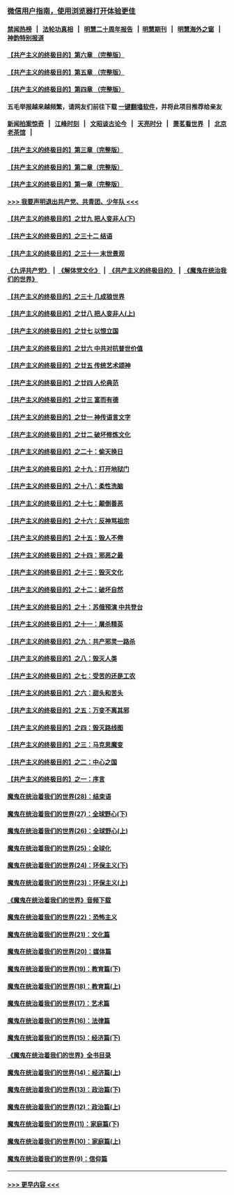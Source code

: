 ### [微信用户指南，使用浏览器打开体验更佳](https://github.com/gfw-breaker/banned-news1/blob/master/indexes/wechat-guide.md?t=0)
#### [禁闻热榜](热点新闻.md?t=0)  &nbsp;&nbsp;|&nbsp;&nbsp; [法轮功真相](https://github.com/gfw-breaker/truth/blob/master/README.md?t=0) &nbsp;&nbsp;|&nbsp;&nbsp; [明慧二十周年报告](https://github.com/gfw-breaker/mh-reports/blob/master/README.md?t=0) &nbsp;&nbsp;|&nbsp;&nbsp;[明慧期刊](https://github.com/gfw-breaker/mh-qikan) &nbsp;&nbsp;|&nbsp;&nbsp; [明慧海外之窗](https://github.com/gfw-breaker/mh-news/blob/master/README.md?t=0) &nbsp;&nbsp;|&nbsp;&nbsp; [神韵特别报道](https://github.com/gfw-breaker/mh-news/blob/master/shenyun.md?t=0)
#### [【共产主义的终极目的】第六章 （完整版）](../pages/nsc422/n11428913.md?t=02130056) 
#### [【共产主义的终极目的】第五章 （完整版）](../pages/nsc422/n11428912.md?t=02130056) 
#### [【共产主义的终极目的】第四章 （完整版）](../pages/nsc422/n11428907.md?t=02130056) 
#### 五毛举报越来越频繁，请网友们前往下载 [一键翻墙软件](https://github.com/gfw-breaker/ssr-accounts)，并将此项目推荐给亲友
#### [新闻拍案惊奇](https://github.com/gfw-breaker/banned-news1/blob/master/pages/link4.md) &nbsp;&nbsp;|&nbsp;&nbsp; [江峰时刻](https://github.com/gfw-breaker/banned-news1/blob/master/pages/link4.md) &nbsp;&nbsp;|&nbsp;&nbsp; [文昭谈古论今](https://github.com/gfw-breaker/banned-news1/blob/master/pages/link4.md) &nbsp;&nbsp;|&nbsp;&nbsp; [天亮时分](https://github.com/gfw-breaker/banned-news1/blob/master/pages/link4.md) &nbsp;&nbsp;|&nbsp;&nbsp; [萧茗看世界](https://github.com/gfw-breaker/banned-news1/blob/master/pages/link4.md) &nbsp;&nbsp;|&nbsp;&nbsp; [北京老茶馆](https://github.com/gfw-breaker/banned-news1/blob/master/pages/link4.md) &nbsp;&nbsp;|&nbsp;&nbsp; 
#### [【共产主义的终极目的】第三章（完整版）](../pages/nsc422/n11428848.md?t=02130056) 
#### [【共产主义的终极目的】第二章（完整版）](../pages/nsc422/n11428831.md?t=02130056) 
#### [【共产主义的终极目的】第一章（完整版）](../pages/nsc422/n11417651.md?t=02130056) 
#### [>>> 我要声明退出共产党、共青团、少年队 <<<](https://github.com/begood0513/goodnews/blob/master/quit/letter.md) 
#### [【共产主义的终极目的】之廿九 把人变非人(下)](../pages/nsc422/n11344140.md?t=02130056) 
#### [【共产主义的终极目的】之三十二 结语](../pages/nsc422/n11360535.md?t=02130056) 
#### [【共产主义的终极目的】之三十一 末世景观](../pages/nsc422/n11351129.md?t=02130056) 
#### [《九评共产党》](https://github.com/begood0513/9ping.md/blob/master/README.md) &nbsp;|&nbsp; [《解体党文化》](../../../../jtdwh.md/blob/master/README.md)  &nbsp;|&nbsp; [《共产主义的终极目的》](../../../../gczydzjmd.md/blob/master/README.md) &nbsp;|&nbsp; [《魔鬼在统治我们的世界》](../../../../mgztzwmdsj.md/blob/master/README.md) 
#### [【共产主义的终极目的】之三十 几成狼世界](../pages/nsc422/n11348280.md?t=02130056) 
#### [【共产主义的终极目的】之廿八 把人变非人(上)](../pages/nsc422/n11340492.md?t=02130056) 
#### [【共产主义的终极目的】之廿七 以恨立国](../pages/nsc422/n11336944.md?t=02130056) 
#### [【共产主义的终极目的】之廿六 中共对抗普世价值](../pages/nsc422/n11324785.md?t=02130056) 
#### [【共产主义的终极目的】之廿五 传统艺术颂神](../pages/nsc422/n11296396.md?t=02130056) 
#### [【共产主义的终极目的】之廿四 人伦典范](../pages/nsc422/n11296397.md?t=02130056) 
#### [【共产主义的终极目的】之廿三 富而有德](../pages/nsc422/n11283598.md?t=02130056) 
#### [【共产主义的终极目的】之廿一 神传语言文字](../pages/nsc422/n11263265.md?t=02130056) 
#### [【共产主义的终极目的】之廿二 破坏修炼文化](../pages/nsc422/n11245728.md?t=02130056) 
#### [【共产主义的终极目的】之二十：偷天换日](../pages/nsc422/n11238846.md?t=02130056) 
#### [【共产主义的终极目的】之十九：打开地狱门](../pages/nsc422/n11206376.md?t=02130056) 
#### [【共产主义的终极目的】之十八：柔性洗脑](../pages/nsc422/n11199994.md?t=02130056) 
#### [【共产主义的终极目的】之十七：颠倒善恶](../pages/nsc422/n11179782.md?t=02130056) 
#### [【共产主义的终极目的】之十六：反神骂祖宗](../pages/nsc422/n11166798.md?t=02130056) 
#### [【共产主义的终极目的】之十五：毁人不倦](../pages/nsc422/n11166792.md?t=02130056) 
#### [【共产主义的终极目的】之十四：邪恶之最](../pages/nsc422/n11150249.md?t=02130056) 
#### [【共产主义的终极目的】之十三：毁灭文化](../pages/nsc422/n11135227.md?t=02130056) 
#### [【共产主义的终极目的】之十二：破坏自然](../pages/nsc422/n11135214.md?t=02130056) 
#### [【共产主义的终极目的】之十：苏俄预演 中共登台](../pages/nsc422/n11118424.md?t=02130056) 
#### [【共产主义的终极目的】之十一：屠杀精英](../pages/nsc422/n11118442.md?t=02130056) 
#### [【共产主义的终极目的】之九：共产邪灵一路杀](../pages/nsc422/n11114139.md?t=02130056) 
#### [【共产主义的终极目的】之八：毁灭人类](../pages/nsc422/n11108503.md?t=02130056) 
#### [【共产主义的终极目的】之七：受苦的还是工农](../pages/nsc422/n11101809.md?t=02130056) 
#### [【共产主义的终极目的】之六：甜头和苦头](../pages/nsc422/n11096971.md?t=02130056) 
#### [【共产主义的终极目的】之五：万变不离其邪](../pages/nsc422/n11091285.md?t=02130056) 
#### [【共产主义的终极目的】之四：毁灭路线图](../pages/nsc422/n11086284.md?t=02130056) 
#### [【共产主义的终极目的】之三：马克思魔变](../pages/nsc422/n11061941.md?t=02130056) 
#### [【共产主义的终极目的】之二：中心之国](../pages/nsc422/n11047728.md?t=02130056) 
#### [【共产主义的终极目的】之一：序言](../pages/nsc422/n11086077.md?t=02130056) 
#### [魔鬼在统治着我们的世界(28)：结束语](../pages/nsc422/n10936246.md?t=02130056) 
#### [魔鬼在统治着我们的世界(27)：全球野心(下)](../pages/nsc422/n10928319.md?t=02130056) 
#### [魔鬼在统治着我们的世界(26)：全球野心(上)](../pages/nsc422/n10900318.md?t=02130056) 
#### [魔鬼在统治着我们的世界(25)：全球化](../pages/nsc422/n10788205.md?t=02130056) 
#### [魔鬼在统治着我们的世界(24)：环保主义(下)](../pages/nsc422/n10695307.md?t=02130056) 
#### [魔鬼在统治着我们的世界(23)：环保主义(上)](../pages/nsc422/n10688613.md?t=02130056) 
#### [《魔鬼在统治着我们的世界》音频下载](../pages/nsc422/n10635553.md?t=02130056) 
#### [魔鬼在统治着我们的世界(22)：恐怖主义](../pages/nsc422/n10614727.md?t=02130056) 
#### [魔鬼在统治着我们的世界(21)：文化篇](../pages/nsc422/n10597706.md?t=02130056) 
#### [魔鬼在统治着我们的世界(20)：媒体篇](../pages/nsc422/n10586579.md?t=02130056) 
#### [魔鬼在统治着我们的世界(19)：教育篇(下)](../pages/nsc422/n10564808.md?t=02130056) 
#### [魔鬼在统治着我们的世界(18)：教育篇(上)](../pages/nsc422/n10526970.md?t=02130056) 
#### [魔鬼在统治着我们的世界(17)：艺术篇](../pages/nsc422/n10499093.md?t=02130056) 
#### [魔鬼在统治着我们的世界(16)：法律篇](../pages/nsc422/n10485969.md?t=02130056) 
#### [魔鬼在统治着我们的世界(15)：经济篇(下)](../pages/nsc422/n10469975.md?t=02130056) 
#### [《魔鬼在统治着我们的世界》全书目录](../pages/nsc422/n10464261.md?t=02130056) 
#### [魔鬼在统治着我们的世界(14)：经济篇(上)](../pages/nsc422/n10457370.md?t=02130056) 
#### [魔鬼在统治着我们的世界(13)：政治篇(下)](../pages/nsc422/n10448270.md?t=02130056) 
#### [魔鬼在统治着我们的世界(12)：政治篇(上)](../pages/nsc422/n10444576.md?t=02130056) 
#### [魔鬼在统治着我们的世界(11)：家庭篇(下)](../pages/nsc422/n10440961.md?t=02130056) 
#### [魔鬼在统治着我们的世界(10)：家庭篇(上)](../pages/nsc422/n10435448.md?t=02130056) 
#### [魔鬼在统治着我们的世界(9)：信仰篇](../pages/nsc422/n10432159.md?t=02130056) 

----
#### [ >>> 更早内容 <<< ](../indexes/nsc422-earlier.md)
